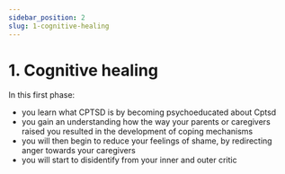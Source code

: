 ```yaml
---
sidebar_position: 2
slug: 1-cognitive-healing
---
```


# 1. Cognitive healing

In this first phase:

- you learn what CPTSD is by becoming psychoeducated about Cptsd
- you gain an understanding how the way your parents or caregivers raised you resulted in the development of coping mechanisms
- you will then begin to reduce your feelings of shame, by redirecting anger towards your caregivers
- you will start to disidentify from your inner and outer critic
